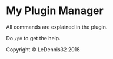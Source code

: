 # My Plugin Manager
All commands are explained in the plugin.

Do `/pm` to get the help.

Copyright &copy; LeDennis32 2018